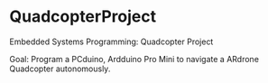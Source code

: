 # QuadcopterProject
Embedded Systems Programming: Quadcopter Project

Goal:
Program a PCduino, Ardduino Pro Mini to navigate a ARdrone Quadcopter autonomously.